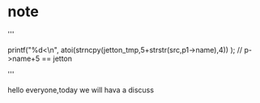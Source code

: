 # note
  '''

  printf("%d<\n",   atoi(strncpy(jetton_tmp,5+strstr(src,p1->name),4))  );  // p->name+5 == jetton 

  '''

hello everyone,today we will hava a discuss 
